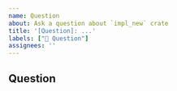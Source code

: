 ```yaml
---
name: Question
about: Ask a question about `impl_new` crate
title: '[Question]: ...'
labels: ["💬 Question"]
assignees: ''
---
```


## Question
<!-- Please provide a clear and concise description of your question. -->
<!-- If you are asking about a specific part of the code, please provide a link to the code. -->
<!-- If you are asking about a specific part of the documentation, please provide a link to the documentation. -->
<!-- Will be better if you provide a code example of what you are trying to do (If you are asking about code) -->
